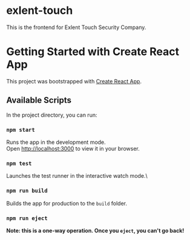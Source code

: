 
# exlent-touch
This is the frontend for Exlent Touch Security Company.

 
# Getting Started with Create React App

This project was bootstrapped with [Create React App](https://github.com/facebook/create-react-app).

## Available Scripts

In the project directory, you can run:

### `npm start`

Runs the app in the development mode.\
Open [http://localhost:3000](http://localhost:3000) to view it in your browser.



### `npm test`

Launches the test runner in the interactive watch mode.\


### `npm run build`

Builds the app for production to the `build` folder.
### `npm run eject`

**Note: this is a one-way operation. Once you `eject`, you can't go back!**

